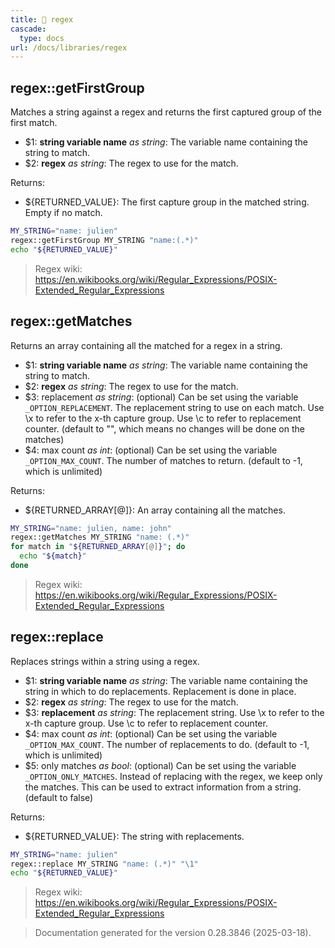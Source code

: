 ```yaml
---
title: 📂 regex
cascade:
  type: docs
url: /docs/libraries/regex
---
```


## regex::getFirstGroup

Matches a string against a regex and returns the first captured group of the first match.

- $1: **string variable name** _as string_:
      The variable name containing the string to match.
- $2: **regex** _as string_:
      The regex to use for the match.

Returns:

- ${RETURNED_VALUE}: The first capture group in the matched string.
                     Empty if no match.

```bash
MY_STRING="name: julien"
regex::getFirstGroup MY_STRING "name:(.*)"
echo "${RETURNED_VALUE}"
```

> Regex wiki: https://en.wikibooks.org/wiki/Regular_Expressions/POSIX-Extended_Regular_Expressions

## regex::getMatches

Returns an array containing all the matched for a regex in a string.

- $1: **string variable name** _as string_:
      The variable name containing the string to match.
- $2: **regex** _as string_:
      The regex to use for the match.
- $3: replacement _as string_:
      (optional) Can be set using the variable `_OPTION_REPLACEMENT`.
      The replacement string to use on each match.
      Use \x to refer to the x-th capture group.
      Use \c to refer to replacement counter.
      (default to "", which means no changes will be done on the matches)
- $4: max count _as int_:
      (optional) Can be set using the variable `_OPTION_MAX_COUNT`.
      The number of matches to return.
      (default to -1, which is unlimited)

Returns:

- ${RETURNED_ARRAY[@]}: An array containing all the matches.

```bash
MY_STRING="name: julien, name: john"
regex::getMatches MY_STRING "name: (.*)"
for match in "${RETURNED_ARRAY[@]}"; do
  echo "${match}"
done
```

> Regex wiki: https://en.wikibooks.org/wiki/Regular_Expressions/POSIX-Extended_Regular_Expressions

## regex::replace

Replaces strings within a string using a regex.

- $1: **string variable name** _as string_:
      The variable name containing the string in which to do replacements.
      Replacement is done in place.
- $2: **regex** _as string_:
      The regex to use for the match.
- $3: **replacement** _as string_:
      The replacement string.
      Use \x to refer to the x-th capture group.
      Use \c to refer to replacement counter.
- $4: max count _as int_:
      (optional) Can be set using the variable `_OPTION_MAX_COUNT`.
      The number of replacements to do.
      (default to -1, which is unlimited)
- $5: only matches _as bool_:
      (optional) Can be set using the variable `_OPTION_ONLY_MATCHES`.
      Instead of replacing with the regex, we keep only the matches.
      This can be used to extract information from a string.
      (default to false)

Returns:

- ${RETURNED_VALUE}: The string with replacements.

```bash
MY_STRING="name: julien"
regex::replace MY_STRING "name: (.*)" "\1"
echo "${RETURNED_VALUE}"
```

> Regex wiki: https://en.wikibooks.org/wiki/Regular_Expressions/POSIX-Extended_Regular_Expressions

> Documentation generated for the version 0.28.3846 (2025-03-18).
